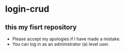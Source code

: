 ﻿# login-crud
 ## this my fisrt repository 
 - Please accept my apologies if I have made a mistake.
- You can log in as an administrator (a) level user.


